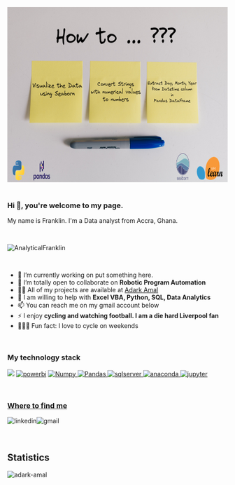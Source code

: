 <p align="center"><img src="https://github.com/Adark-Amal/Adark-Amal/blob/main/profile.png" alt="Curious Data Analyst" width='100%' height='400'/> 

<br>
<br>

<h3 align="justify">Hi 👋, you're welcome to my page.</h3>
<p align="justify">My name is Franklin. I'm a Data analyst from Accra, Ghana.</p>

<br>
<p align="left"> <img src="https://komarev.com/ghpvc/?username=AnalyticalFranklin&label=Profile%20views&color=0e75b6&style=flat" alt="AnalyticalFranklin" /> </p>

<br>

- 🔭 I’m currently working on put something here.
- 👯 I’m totally open to collaborate on **Robotic Program Automation**
- 👨‍💻 All of my projects are available at [Adark Amal](https://github.com/AnalyticFranklin)
- 💬 I am willing to help with **Excel VBA, Python, SQL, Data Analytics**
- 📫 You can reach me on my gmail account below
- ⚡ I enjoy **cycling and watching football. I am a die hard Liverpool fan**
- 🚴🏽‍♀️ Fun fact: I love to cycle on weekends   

<br>


<h3> My technology stack </h3>
<p align="left">
 <a  href="https://www.python.org" target="_blank"><img src="https://img.shields.io/badge/python-3670A0?style=for-the-badge&logo=python&logoColor=ffdd54"/></a>
<a  href="https://powerbi.microsoft.com/en-us/" target="_blank"> <img src="https://img.shields.io/badge/-Power%20BI-696969?logo=power-bi&logoColor=F2C811&&style=for-the-badge" alt="powerbi"/></a> 
<a href="https://numpy.org/" target="_blank"> <img src="https://img.shields.io/badge/numpy-%23013243.svg?style=for-the-badge&logo=numpy&logoColor=white" alt="Numpy"/> </a>
<a href="https://pandas.pydata.org/" target="_blank"> <img src="https://img.shields.io/badge/pandas-%23150458.svg?style=for-the-badge&logo=pandas&logoColor=white" alt="Pandas"/> </a>
<a href="https://www.microsoft.com/en-us/sql-server/sql-server-downloads" target="_blank"> <img src="https://img.shields.io/badge/Microsoft%20SQL%20Sever-CC2927?style=for-the-badge&logo=microsoft%20sql%20server&logoColor=white" alt="sqlserver"/> </a> 
<a href="https://www.anaconda.com/" target="_blank"> <img src="https://img.shields.io/badge/Anaconda-%2344A833.svg?style=for-the-badge&logo=anaconda&logoColor=white" alt="anaconda"/>
<a href="https://jupyter.org/" target="_blank"> <img src="https://img.shields.io/badge/jupyter-%23FA0F00.svg?style=for-the-badge&logo=jupyter&logoColor=white" alt="jupyter"/>
</p>
<br>

<h3 align="left">Where to find me</h3>
<p align="left">
<a href="https://linkedin.com/in/david-adarkwah-304127125" target="blank"><img align="left" alt="linkedin" src="https://img.shields.io/badge/linkedin-%230077B5.svg?&style=for-the-badge&logo=linkedin&logoColor=white" /></a>
<a href="mailto: jfadjei@gmail.com" target="blank"><img align="left" alt="gmail" src="https://img.shields.io/badge/Gmail-D14836?style=for-the-badge&logo=gmail&logoColor=white" /></a>
</p>
  
<br>
<br>
<br>

<h2 align="left">Statistics</h2>
<p><img src="https://github-readme-stats.vercel.app/api?username=AnalyticalFranklin&show_icons=true&locale=en" alt="adark-amal"/></p>
